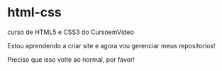 # html-css
 curso de HTML5 e CSS3 do CursoemVideo

Estou aprendendo a criar site e agora vou gerenciar meus reposítorios!

Preciso que isso volte ao normal, por favor!